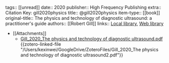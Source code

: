 tags:: [[unread]]
date:: 2020
publisher:: High Frequency Publishing
extra:: Citation Key: gill2020physics
title:: @gill2020physics
item-type:: [[book]]
original-title:: The physics and technology of diagnostic ultrasound: a practitioner's guide
authors:: [[Robert Gill]]
links:: [Local library](zotero://select/library/items/SFXEFWFM), [Web library](https://www.zotero.org/users/6786528/items/SFXEFWFM)

- [[Attachments]]
	- [Gill_2020_The physics and technology of diagnostic ultrasound.pdf](zotero://select/library/items/GP3MASET) {{zotero-linked-file "/Users/kexinwei/GoogleDrive/ZoteroFiles/Gill_2020_The physics and technology of diagnostic ultrasound2.pdf"}}
